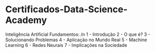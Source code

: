 # Certificados-Data-Science-Academy
Inteligência Artificial Fundamentos: /n
1 - Introdução
2 - O que é?
3 - Solucionando Problemas
4 - Aplicação no Mundo Real
5 - Machine Learning
6 - Redes Neurais
7 - Implicações na Sociedade
